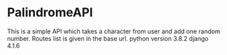 # PalindromeAPI
This is a simple API which takes a character from user and add one random number. Routes list is given in the base url.
python version 3.8.2
django 4.1.6
